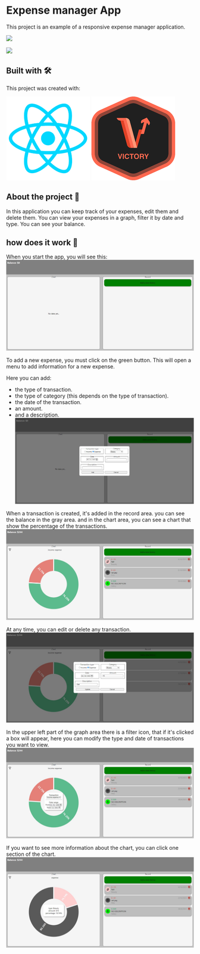 # Expense manager App

This project is an example of a responsive expense manager application.

![](./screenshots/app_with_data_2.jpg)

![](./screenshots/app_with_data_resp.jpg)

## Built with 🛠️
This project was created with: 

![](./src/screenshots/react_logo.png)  ![](./src/screenshots/victory_logo.png)

## About the project 📖
In this application you can keep track of your expenses, edit them and delete them.
You can view your expenses in a graph, filter it by date and type.
You can see your balance.

## how does it work 💸
When you start the app, you will see this:
![](./src/screenshots/start_app.jpg)

To add a new expense, you must click on the green button.
This will open a menu to add information for a new expense.

Here you can add:
- the type of transaction.
- the type of category (this depends on the type of transaction).
- the date of the transaction.
- an amount.
- and a description.
![](./src/screenshots/new_expense_form.jpg)

When a transaction is created, it's added in the record area.
you can see the balance in the gray area.
and in the chart area, you can see a chart that show the percentage of the transactions.
![](./src/screenshots/app_with_data_1.jpg)

At any time, you can edit or delete any transaction.
![](./src/Screenshots/update_expense_form.jpg)

In the upper left part of the graph area there is a filter icon, that if it's clicked a box will appear, 
here you can modify the type and date of transactions you want to view.
![](./src/Screenshots/chart_filter_form.jpg)

If you want to see more information about the chart, you can click one section of the chart.
![](./src/Screenshots/show_chart_info.jpg)
